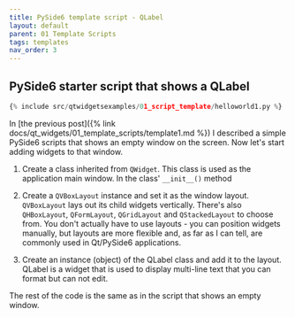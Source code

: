 ```yaml
---
title: PySide6 template script - QLabel
layout: default
parent: 01 Template Scripts
tags: templates
nav_order: 3
---
```


## PySide6 starter script that shows a QLabel


```python
{% include src/qtwidgetsexamples/01_script_template/helloworld1.py %}
```

In [the previous post]({% link docs/qt_widgets/01_template_scripts/template1.md %}) I described a simple PySide6 scripts that shows an empty  window on the screen. Now let's start adding widgets to that window.

1. Create a class inherited from `QWidget`. This class is used as the application main window. In the class' `__init__()` method

2. Create a `QVBoxLayout` instance and set it as the window layout. `QVBoxLayout` lays out its child widgets vertically. There's also `QHBoxLayout`, `QFormLayout`, `QGridLayout` and `QStackedLayout` to choose from. You don't actually have to use layouts - you can position widgets manually, but layouts are more flexible and, as far as I can tell, are commonly used in Qt/PySide6 applications.

3. Create an instance (object) of the QLabel class and add it to the layout. QLabel is a widget that is used to display multi-line text that you can format but can not edit.

The rest of the code is the same as in the script that shows an empty window.